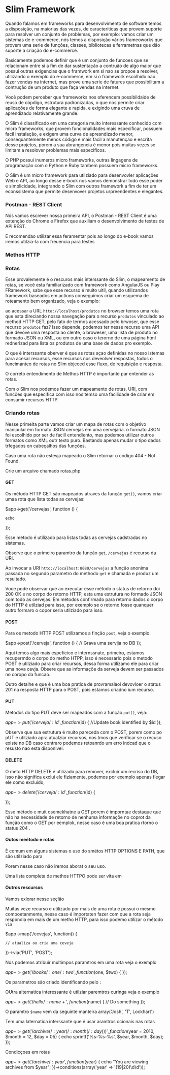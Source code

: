 # Slim Framework 

Quando falamos em frameworks para desenvolvimento de software temos a disposição, na maiorias das vezes, de caracteriticas que provem suporte para resolver um conjunto de problemas, por exemplo: vamos criar um sistemas de e-commerce, nós temos a disposição vários frameoworks que provem uma serie de funções, classes, bibliotecas e ferrametnas que dão suporte a criação do e-commerce.

Basicamente podemos definir que é um conjunto de funcoes que se relacionam entre si a fim de dar sustentação a contruão de algo maior que possui outras exigencias que o framwork em si nao se propoe a resolver, utilizando o exemplo do e-commerce, em si o framework escolhido nao fazer vendas na internet, mas prove uma serie de fatures que possibilitam a contrução de um produto que faça vendas na internet. 

Você podem perceber que frameworks nos oferencem possibildaide de reuso de cópdigo, estrutura padronizadas, o que nos permite criar aplicações de forma elegante e rapida, e exigindo uma cruva de aprendizado relativamente grande.


O Slim é classificado em uma categoria muito interessante conhecido com micro frameworks, que provem funcionalidades mais especificar, possuem facil instalação, e exigem uma curva de apresndizado menor, consequantemente menos código e mais facil a manutençao e escrita desse projetos, porem a sua abrangencia é menor pois muitas vezes se limitam a resolover problemas mais especificos.

O PHP possui inumeros micro frameworks, outras lingagens de programação com o Python e Ruby tambem possuem micro frameworks.

O Slim é um micro framework para utilziado para desenvovler aplicações Web e API, ao longo desse e-book nos vamos demonstrar todo esse poder e simplicidade, integrando o Slim com outros framework a fim de ter um econssistema que permite desenvover projetos urpreendentes e elegantes.

### Postman - REST Client

Nós vamos escrever nossa primeira API, o Postman - REST Client é uma extenção do Chrome e Firefox que auxiliam o desenvolvimento de testes de API REST.



E recomendao utilizar essa feramentar pois ao longo do e-book vamos iremos utilzia-la com freuencia para testes 

### Methos HTTP


### Rotas

Esse provalemente é o rescuros mais interssante do Slim, o mapeamento de rotas, se você esta familiarizado com framework como AngularJS ou Play FRamework, sabe que esse recurso é muito uitil, quando utilizandos framework baseados em actions conseguimos criar um esquema de roteamento bem organizado, veja o exemplo:

ao acessar a URL `htto://localhost/produtos` no browser temos uma rota que esta direciando nossa navegação para o recurso `produtos` vinculado ao method HTTP GET, pelo fato de termos acessado pelo brwoser, que esse recurso `produtos` faz? Isso depende, podemos ter nesse recurso uma API que devove uma resposta ao clente, o broweser, uma lista de produto no formado JSON ou XML, ou em outro caso o terorno de uma página html rednerizad para lista os produtos de uma base de dados pro exemplo.

O que é interssante oberver é que as rotas sçao definidas no nosso istemas para acesar recursos, esse recursos nos deveolver respostas, todos o funcimanteo de rotas no Slim objeced esse fluxo, de requisição e resposta. 

O correto entendimento de Methos HTTP é importante par entender as rotas.

Com o Slim nos podemos fazer um mapeamento de rotas, URI, com funcões que especifica com isso nos temso uma facilidade de criar em consumir recursos HTTP.

### Criando rotas

Nesse primeita parte vamos criar um mapa de rotas com o objetivo manipular em formato JSON cervejas em uma cervejaria. o formato JSON foi escolhido por ser de facill entendiento, mas podemos utilizar outros formatos como XML outr texto puro. Bastando apenas mudar o tipo dados trfegados on cabeçalhos das funções.

Caso uma rota não estevja mapeado o Slim retornar o código 404 - Not Found.

Crie um arquivo chamado rotas.php

#### GET 

Os método HTTP GET são mapeados atraves da função `get()`, vamos criar umaa rota que lista todas as cervejas:

$app->get('/cervejas', function () {

    echo 
    
});

Esse método é utilizado para listas todas as cervejas cadstradas no sistemas.

Observe que o primeiro paramtro da função `get`, `/cervejas` é recurso da URI.

Ao invocar a URI `htto://localhost:8080/cervejas` a função anonima passada no segundo parametro do methodo `get` e chamada e produz um resultado.

Voce pode observar que ao executar esse método o status de retorno doi 200 OK e no corpo do retorno HTTP, esta uma estrutura no formado JSON com todo as cervejas. Em métodos confirmado para retorno dados o corpo do HTTP é utilziad para isso, por exemplo se o retorno fosse quanquer outro formaro o copor seria utilziado para isso.


#### POST

Para os metodo HTTP POST utilizamos a finção `post`, veja o exemplo.

$app->post('/cerveja', function () {
    // Grava uma servija no DB
});

Aqui temos algo mais espeficico e internssnate, primeiro, estamos recupermdo o corpo do metho HTPP, isso é necessario pois o metodo POST é utilziado para criar recursos, dessa forma utilizamo ele para criar uma nova cevja. Obsere que as informaçõe da serveja devem ser passados no coropo da funcao.

Outro detalhe e que é uma boa pratica de provramalaoi devovloer o status 201 na resposta HTTP para o POST, pois estamos criadno ium recurso.


#### PUT 

Metodos do tipo PUT deve ser mapeados com a função `put()`, veja:

$app->put('/cerveja/:id', function ($id) {
    //Update book identified by $id
});

Observe que sua estrutura é muito pareceda com o POST, porem como po pUT e utilziado apra atualziar recursos, nos tmos que verificar se o recuso existe no DB caso contraro podemos retoanrdo um erro indcad que o resusto nao esta disponivel.


#### DELETE

O meto HTTP DELETE é utilizado para remover, excluir um recriso do DB, isso não significa exclui ele fiziamente, podemos por exemplo apenas flegar ele como excluido, 

$app->delete('/cerveja/:id', function ($id) {
    
});

Esse método e muit osemekhatne a GET porem é imporntae destaque que não ha necessidade de retorno de nenhuma informaçõe no coprot da função como o GET por eemplok, nesse caso é uma boa pratica rtorno o status 204 .


#### Outos meétodo e rotas

È comum em alguns sistemas o uso do smétos HTTP OPTIONS E PATH, que são utilziado para 


Porem nesse caso não iremos aborat o seu uso.

Uma lista completa de methos HTTPO pode ser vita em 


#### Outros rescursos 

Vamos exlorar nesse seçlão 

Muitas veze recurso e utilizado por mais de uma rota e possui o mesmo compoetanmente, nesse caso é importaten fazer com que a rota seja respondia em mais de um metho HTTP, para isso podemo utilizar o método `via` 


$app->map('/cevejas', function() {
    
    // atualiza ou cria uma ceveja
    
})->via('PUT', 'POST');


Nos podemos atribuir multimpos paramtros em uma rota veja o exemplo

$app->get('/books/:one/:two', function ($one, $two) {
});

Os parametros são criado identificando pelo `:` 

OUtra alternatica interessante é utilziar paremtros curinga veja o exemplo

$app->get('/hello/:name+', function ($name) {
    // Do something
});

O paramtro `$name` vem da seguinte manteira array('Josh', 'T', Lockhart')

Tem uma laternatica interssante que é usar aramtros ocionais nas rotas 

$app->get('/archive(/:year(/:month(/:day)))', function ($year = 2010, $month = 12, $day = 05) {
    echo sprintf('%s-%s-%s', $year, $month, $day);
});

Condicçoes em rotas 


$app->get('/archive/:year', function ($year) {
    echo "You are viewing archives from $year";
})->conditions(array('year' => '(19|20)\d\d'));







